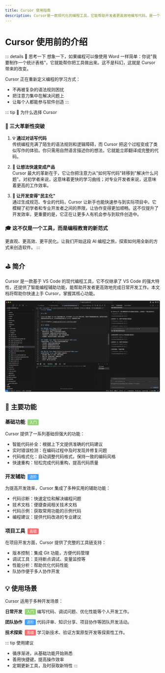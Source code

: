 ```yaml
---
title: Cursor 使用指南
description: Cursor是一款现代化的编程工具，它能帮助开发者更高效地编写代码，是一个功能强大的开发环境。
---
```


<style>
.difficulty-basic {
  background-color: #95d475;
  padding: 2px 6px;
  font-size: 12px;
  border-radius: 3px;
  color: #fff;
  margin-left: 4px;
  font-weight: 500;
}

.difficulty-medium {
  background-color: #409eff;
  padding: 2px 6px;
  font-size: 12px;
  border-radius: 3px;
  color: #fff;
  margin-left: 4px;
  font-weight: 500;
}

.difficulty-advanced {
  background-color: #f56c6c;
  padding: 2px 6px;
  font-size: 12px;
  border-radius: 3px;
  color: #fff;
  margin-left: 4px;
  font-weight: 500;
}

.custom-block.important {
  border-color: #409eff;
  background-color: rgba(64,158,255,0.1);
  padding: 1rem;
  border-radius: 8px;
  margin: 1rem 0;
  border-left: 5px solid #409eff;
}

.custom-block.important .custom-block-title {
  color: #409eff;
  font-size: 1.1em;
  font-weight: 600;
  margin-bottom: 0.5rem;
}

.custom-block.tip {
  border-color: #409eff;
  background-color: rgba(64,158,255,0.1);
}

.custom-block.warning {
  border-color: #e6a23c;
  background-color: rgba(230,162,60,0.1);
}

.custom-block.tip .custom-block-title,
.custom-block.warning .custom-block-title {
  font-size: 1.1em;
  font-weight: 600;
  margin-bottom: 0.8rem;
}

.custom-block.tip .custom-block-title {
  color: #409eff;
}

.custom-block.warning .custom-block-title {
  color: #e6a23c;
}

.custom-block h3 {
  margin-top: 0.5rem;
  font-size: 1.2em;
  font-weight: 600;
}

.custom-block.details {
  border: 1px solid #eee;
  background-color: #f9f9f9;
  border-radius: 8px;
  padding: 1rem;
  margin: 1rem 0;
}

.custom-block.details .custom-block-title {
  font-size: 1.2em;
  font-weight: 600;
  color: #666;
  margin-bottom: 1rem;
}
</style>

# Cursor 使用前的介绍

::: details 🤔 思考一下
想象一下，如果编程可以像使用 Word 一样简单：你说"我要制作一个统计表格"，它就能帮你把工具做出来。这不是科幻，这就是 Cursor 带来的改变。

Cursor 正在重新定义编程的学习方式：
- 不再被复杂的语法规则困扰
- 把注意力集中在解决问题上
- 让每个人都能参与软件创造
:::

::: tip 🎯 为什么选择 Cursor
### 🌟 三大革新性突破

1. **💡 通过对话写代码**  
   传统编程充满了陌生的语法规则和逻辑障碍，而 Cursor 把这个过程变成了类似写作的体验。你只需用自然语言描述你的想法，它就能立即翻译成完整的代码。

2. **🚀 让想法快速变成产品**  
   Cursor 最大的革新在于，它让你把注意力从"如何写代码"转移到"解决什么问题"。对初学者来说，这意味着更快的学习曲线；对专业开发者来说，这意味着更高的工作效率。

3. **🌈 让开发变得"民主化"**  
   通过生成规范、专业的代码，Cursor 让新手也能快速参与到实际项目中。它模糊了初学者和专业开发者之间的界限，让协作变得更加顺畅。这不仅提升了开发效率，更重要的是，它正在让更多人有机会参与到软件创造中。

### 🎓 这不仅是一个工具，而是编程教育的新范式
更直观、更高效、更平民化。让我们开始这段 AI 编程之旅，探索如何用全新的方式来创造软件。
:::


## ⛳️ 简介

Cursor 是一款基于 VS Code 的现代编程工具，它不仅继承了 VS Code 的强大特性，还提供了智能编程辅助功能，能帮助开发者更高效地完成日常开发工作。本文档将帮助你快速上手 Cursor，掌握其核心功能。

![Cursor界面概览](./images/guide/cursor-interface.webp)

## 🎯 主要功能

### 基础功能 <span class="difficulty-basic">入门</span>
Cursor 提供了一系列基础但强大的功能：
- 智能代码补全：根据上下文提供准确的代码建议
- 实时错误检测：在编码过程中及时发现并修复问题
- 代码格式化：自动调整代码格式，保持一致的编码风格
- 快速重构：轻松完成代码重构，提高代码质量

### 开发辅助 <span class="difficulty-medium">进阶</span>
为提高开发效率，Cursor 集成了多种实用的辅助功能：
- 代码诊断：快速定位和解决编程问题
- 技术文档：便捷查阅相关技术文档
- 代码示例：获取常用功能的示例代码
- 编程建议：提供代码改进的专业建议

### 项目工具 <span class="difficulty-advanced">高级</span>
在项目开发方面，Cursor 提供了完整的工具链支持：
- 版本控制：集成 Git 功能，方便代码管理
- 调试工具：支持断点调试、变量监控等
- 性能分析：帮助优化代码性能
- 队协作便于多人协作开发

## 💡 使用场景

Cursor 适用于多种开发场景：

**日常开发** <span class="difficulty-basic">入门</span>
编写代码、调试问题、优化性能等个人开发工作。

**团队协作** <span class="difficulty-medium">进阶</span>
代码评审、知识分享、项目协作等团队开发活动。

**技术探索** <span class="difficulty-advanced">高级</span>
学习新技术、验证方案原型开发等探索性工作。

::: tip 使用建议
- 循序渐进，从基础功能开始熟悉
- 善用快捷键，提高操作效率
- 定期更新工具，及时获取新特性
:::

